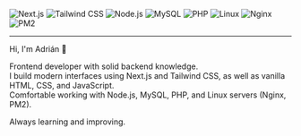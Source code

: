 ![Next.js](https://img.shields.io/badge/Next.js-000?logo=next.js&logoColor=white)
![Tailwind CSS](https://img.shields.io/badge/Tailwind-06B6D4?logo=tailwindcss&logoColor=white)
![Node.js](https://img.shields.io/badge/Node.js-339933?logo=node.js&logoColor=white)
![MySQL](https://img.shields.io/badge/MySQL-4479A1?logo=mysql&logoColor=white)
![PHP](https://img.shields.io/badge/PHP-777BB4?logo=php&logoColor=white)
![Linux](https://img.shields.io/badge/Linux-FCC624?logo=linux&logoColor=black)
![Nginx](https://img.shields.io/badge/Nginx-009639?logo=nginx&logoColor=white)
![PM2](https://img.shields.io/badge/PM2-2B037A?logo=pm2&logoColor=white)

---

Hi, I'm Adrián 👋

Frontend developer with solid backend knowledge.  
I build modern interfaces using Next.js and Tailwind CSS, as well as vanilla HTML, CSS, and JavaScript.  
Comfortable working with Node.js, MySQL, PHP, and Linux servers (Nginx, PM2).  

Always learning and improving.

